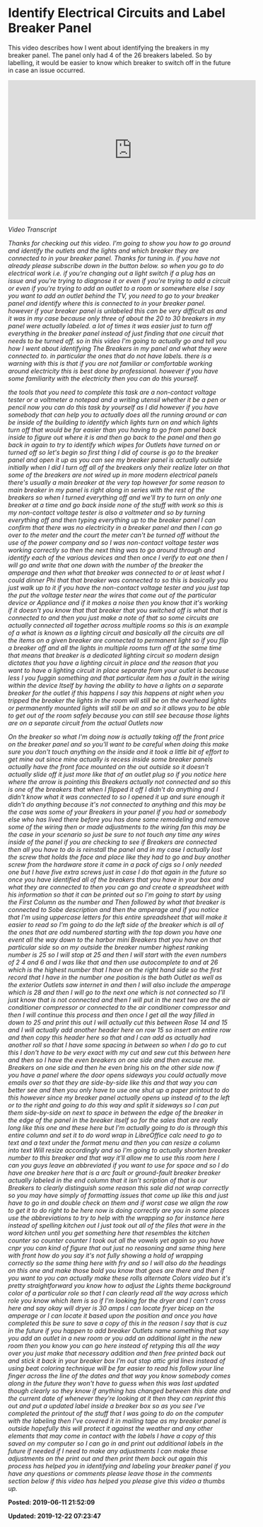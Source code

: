 # Identify Electrical Circuits and Label Breaker Panel

This video describes how I went about identifying the breakers in my breaker panel. The panel only had 4 of the 26 breakers labeled. So by labelling, it would be easier to know which breaker to switch off in the future in case an issue occurred.

<iframe width="560" height="315" src="https://www.youtube.com/embed/23VdXB1eYdQ" frameborder="0" allow="accelerometer; autoplay; encrypted-media; gyroscope; picture-in-picture" allowfullscreen></iframe>

*Video Transcript*

*Thanks for checking out this video. I'm going to show you how to go around and identify the outlets and the lights and which breaker they are connected to in your breaker panel. 
Thanks for tuning in. if you have not already please subscribe down in the button below. so when you go to do electrical work i.e. if you're changing out a light switch if a plug has an issue and you're trying to diagnose it or even if you're trying to add a circuit or even if you're trying to add an outlet to a room or somewhere else I say you want to add an outlet behind the TV, you need to go to your breaker panel and identify where this is connected to in your breaker panel. however if your breaker panel is unlabeled this can be very difficult as and it was in my case because only three of about the 20 to 30 breakers in my panel were actually labeled. a lot of times it was easier just to turn off everything in the breaker panel instead of just finding that one circuit that needs to be turned off. so in this video I'm going to actually go and tell you how I went about identifying The Breakers in my panel and what they were connected to.  in particular the ones that do not have labels. there is a warning with this is that if you are not familiar or comfortable working around electricity this is best done by professional. however if you have some familiarity with the electricity then you can do this yourself.*

*the tools that you need to complete this task are a non-contact voltage tester or a voltmeter a notepad and a writing utensil whether it be a pen or pencil now you can do this task by yourself as I did however if you have somebody that can help you to actually does all the running around or can be inside of the building to identify which lights turn on and which lights turn off that would be far easier than you having to go from panel back inside to figure out where it is and then go back to the panel and then go back in again to try to identify which wipes for Outlets have turned on or turned off so let's begin so first thing I did of course is go to the breaker panel and open it up as you can see my breaker panel is actually outside initially when I did I turn off all of the breakers only their realize later on that some of the breakers are not wired up in more modern electrical panels there's usually a main breaker at the very top however for some reason to main breaker in my panel is right along in series with the rest of the breakers so when I turned everything off and we'll try to turn on only one breaker at a time and go back inside none of the stuff with work so this is my non-contact voltage tester is also a voltmeter and so by turning everything off and then typing everything up to the breaker panel I can confirm that there was no electricity in a breaker panel and then I can go over to the meter and the court the meter can't be turned off without the use of the power company and so I was non-contact voltage tester was working correctly so then the next thing was to go around through and identify each of the various devices and then once I verify to eat one then I will go and write that one down with the number of the breaker the amperage and then what that breaker was connected to or at least what I could dinner Phi that that breaker was connected to so this is basically you just walk up to it if you have the non-contact voltage tester and you just tap the put the voltage tester near the wires that come out of the particular device or Appliance and if it makes a noise then you know that it's working if it doesn't you know that that breaker that you switched off is what that is connected to and then you just make a note of that so some circuits are actually connected all together across multiple rooms so this is an example of a what is known as a lighting circuit and basically all the circuits are all the items on a given breaker are connected to permanent light so if you flip a breaker off and all the lights in multiple rooms turn off at the same time that means that breaker is a dedicated lighting circuit so modern design dictates that you have a lighting circuit in place and the reason that you want to have a lighting circuit in place separate from your outlet is because less I you fuggin something and that particular item has a fault in the wiring within the device Itself by having the ability to have a lights on a separate breaker for the outlet if this happens I say this happens at night when you tripped the breaker the lights in the room will still be on the overhead lights or permanently mounted lights will still be on and so it allows you to be able to get out of the room safely because you can still see because those lights are on a separate circuit from the actual Outlets now*

*On the breaker so what I'm doing now is actually taking off the front price on the breaker panel and so you'll want to be careful when doing this make sure you don't touch anything on the inside and it took a little bit of effort to get mine out since mine actually is recess inside some breaker panels actually have the front face mounted on the out outside so it doesn't actually slide off it just more like that of an outlet plug so if you notice here where the arrow is pointing this Breakers actually not connected and so this is one of the breakers that when I flipped it off I didn't do anything and I didn't know what it was connected to so I opened it up and sure enough it didn't do anything because it's not connected to anything and this may be the case was some of your Breakers in your panel if you had or somebody else who has lived there before you has done some remodeling and remove some of the wiring then or made adjustments to the wiring fan this may be the case in your scenario so just be sure to not touch any time any wires inside of the panel if you are checking to see if Breakers are connected then all you have to do is reinstall the panel and in my case I actually lost the screw that holds the face and place like they had to go and buy another screw from the hardware store it came in a pack of cigs so I only needed one but I have five extra screws just in case I do that again in the future so once you have identified all of the breakers that you have in your box and what they are connected to then you can go and create a spreadsheet with his information so that it can be printed out so I'm going to start by using the First Column as the number and Then followed by what that breaker is connected to Sobe description and then the amperage and if you notice that I'm using uppercase letters for this entire spreadsheet that will make it easier to read so I'm going to do the left side of the breaker which is all of the ones that are odd numbered starting with the top down you have one event all the way down to the harbor mini Breakers that you have on that particular side so on my outside the breaker number highest ranking number is 25 so I will stop at 25 and then I will start with the even numbers of 2 4 and 6 and I was like that and then use autocomplete to and at 26 which is the highest number that I have on the right hand side so the first record that I have in the number one position is the bath Outlet as well as the exterior Outlets saw internet in and then I will also include the amperage which is 28 and then I will go to the next one which is not connected so I'll just know that is not connected and then I will put in the next two are the air conditioner compressor or connected to the air conditioner compressor and then I will continue this process and then once I get all the way filled in down to 25 and print this out I will actually cut this between Rose 14 and 15 and I will actually add another header here on row 15 so insert an entire row and then copy this header here so that and I can add as actually had another roll so that I have some spacing in between so when I do go to cut this I don't have to be very exact with my cut and sew cut this between here and then so I have the even breakers on one side and then excuse me. Breakers on one side and then he even bring his on the other side now if you have a panel where the door opens sideways you could actually move emails over so that they are side-by-side like this and that way you can better see and then you only have to use one shut up a paper printout to do this however since my breaker panel actually opens up instead of to the left or to the right and going to do this way and split it sideways so I can put them side-by-side on next to space in between the edge of the breaker in the edge of the panel in the breaker itself so for the sales that are really long like this one and these here but I'm actually going to do is through this entire column and set it to do word wrap in LibreOffice calc need to go to text and a text under the format menu and then you can resize a column into text Will resize accordingly and so I'm going to actually shorten breaker number to this breaker and that way it'll allow me to use this room here I can you guys leave an abbreviated if you want to use for space and so I do have one breaker here that is a arc fault or ground-fault breaker breaker actually labeled in the end column that it isn't scription of that is our Breakers to clearly distinguish some reason this sale did not wrap correctly so you may have simply of formatting issues that come up like this and just have to go in and double check on them and if worst case we align the row to get it to do right to be here now is doing correctly are you in some places use the abbreviations to try to help with the wrapping so for instance here instead of spelling kitchen out I just took out all of the files that were in the word kitchen until you get something here that resembles the kitchen counter so counter counter I took out all the vowels yet again so you have cnpr you can kind of figure that out just no reasoning and same thing here with front how do you say it's not fully showing a hold of wrapping correctly so the same thing here with fry and so I will also do the headings on this one and make those bold you know that goes are there and then if you want to you can actually make these rolls alternate Colors video but it's pretty straightforward you know how to adjust the Lights theme background color of a particular role so that I can clearly read all the way across which role you know which item is so if I'm looking for the dryer and I can't cross here and say okay will dryer is 30 amps I can locate fryer bicep on the amperage or I can locate it based upon the position and once you have completed this be sure to save a copy of this in the reason I say that is cuz in the future if you happen to add breaker Outlets name something that say you add an outlet in a new room or you add an additional light in the new room then you know you can go here instead of retyping this all the way over you just make that necessary addition and then free printed back out and stick it back in your breaker box I'm out stop attic grid lines instead of using beat coloring technique will be far easier to read his follow your line finger across the line of the dates and that way you know somebody comes along in the future they won't have to guess when this was last updated though clearly so they know if anything has changed between this date and the current date of whenever they're looking at it then they can reprint this out and put a updated label inside a breaker box so as you see I've completed the printout of the stuff that I was going to do on the computer with the labeling then I've covered it in mailing tape as my breaker panel is outside hopefully this will protect it against the weather and any other elements that may come in contact with the labels I have a copy of this saved on my computer so I can go in and print out additional labels in the future if needed if I need to make any adjustments I can make those adjustments on the print out and then print them back out again this process has helped you in identifying and labeling your breaker panel if you have any questions or comments please leave those in the comments section below if this video has helped you please give this video a thumbs up.*

**Posted: 2019-06-11 21:52:09** 

**Updated: 2019-12-22 07:23:47** 

